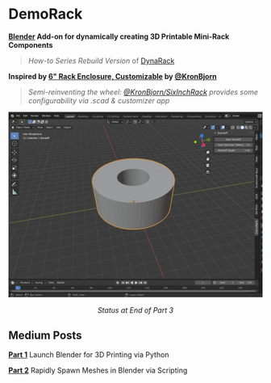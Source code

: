 # DemoRack #
**[Blender](https://www.blender.org) Add-on for dynamically creating 3D Printable Mini-Rack Components** 

> *How-to Series Rebuild Version* of [DynaRack](https://github.com/ocommaj/dynarack)

**Inspired by [6" Rack Enclosure, Customizable](https://www.thingiverse.com/thing:1936196) by [@KronBjorn](https://www.github.com/kronbjorn)**
> *Semi-reinventing the wheel: [@KronBjorn/SixInchRack](https://github.com/KronBjorn/SixInchRack) provides some configurability via .scad & customizer app*


![End of Part 3 Screenshot](./doc_images/Completed_Part3_ScreenShot.jpg)
<p align="center">
  <em>Status at End of Part 3</em>
</p>


## Medium Posts ##
**[Part 1](https://levelup.gitconnected.com/configure-blender-for-3d-printing-via-python-ecf729e4099b)** Launch Blender for 3D Printing via Python

**[Part 2](https://levelup.gitconnected.com/rapidly-spawn-printable-meshes-via-blender-python-9ff5c3af6379)** Rapidly Spawn Meshes in Blender via Scripting
